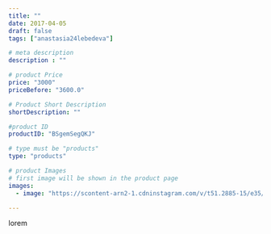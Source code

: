 ```yaml
---
title: ""
date: 2017-04-05
draft: false
tags: ["anastasia24lebedeva"]

# meta description
description : ""

# product Price
price: "3000"
priceBefore: "3600.0"

# Product Short Description
shortDescription: ""

#product ID
productID: "BSgemSegQKJ"

# type must be "products"
type: "products"

# product Images
# first image will be shown in the product page
images:
  - image: "https://scontent-arn2-1.cdninstagram.com/v/t51.2885-15/e35/17494891_1921512614794206_1321711984172859392_n.jpg?se=7&tp=1&_nc_ht=scontent-arn2-1.cdninstagram.com&_nc_cat=106&_nc_ohc=P6dqkVplUvsAX88RG0M&ccb=7-4&oh=ac5c88c6b0fdb4ab6553b821bf635959&oe=60834B44&ig_cache_key=MTQ4NjMyMjQ0OTYwNjgzNjg3Mw%3D%3D.2-ccb7-4"

---
```

lorem
